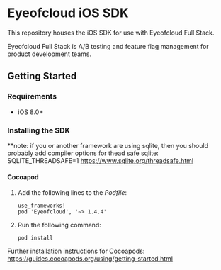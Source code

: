# Eyeofcloud iOS SDK

This repository houses the iOS SDK for use with Eyeofcloud Full Stack.

Eyeofcloud Full Stack is A/B testing and feature flag management for product development teams.


## Getting Started


### Requirements
* iOS 8.0+ 

### Installing the SDK
 

**note: if you or another framework are using sqlite, then you should probably add compiler options for thead safe sqlite: SQLITE_THREADSAFE=1
https://www.sqlite.org/threadsafe.html

#### Cocoapod 
1. Add the following lines to the _Podfile_:<pre>
    ```use_frameworks!```
    ```pod 'Eyeofcloud', '~> 1.4.4'```
</pre>

2. Run the following command: <pre>``` pod install ```</pre>

Further installation instructions for Cocoapods: https://guides.cocoapods.org/using/getting-started.html



